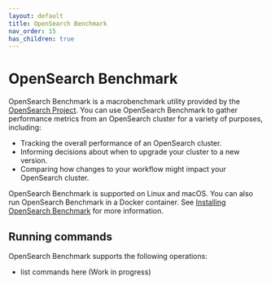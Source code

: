 ```yaml
---
layout: default
title: OpenSearch Benchmark
nav_order: 15
has_children: true
---
```


# OpenSearch Benchmark

OpenSearch Benchmark is a macrobenchmark utility provided by the [OpenSearch Project](https://github.com/opensearch-project). You can use OpenSearch Benchmark to gather performance metrics from an OpenSearch cluster for a variety of purposes, including:

- Tracking the overall performance of an OpenSearch cluster.
- Informing decisions about when to upgrade your cluster to a new version.
- Comparing how changes to your workflow might impact your OpenSearch cluster.

OpenSearch Benchmark is supported on Linux and macOS. You can also run OpenSearch Benchmark in a Docker container. See [Installing OpenSearch Benchmark]({{site.url}}{{site.baseurl}}/tuning-your-cluster/opensearch-benchmark/install-osb/) for more information.

## Running commands

OpenSearch Benchmark supports the following operations:

- list commands here (Work in progress)